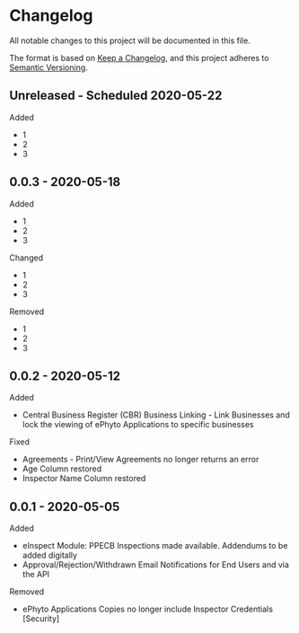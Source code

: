 # Changelog
All notable changes to this project will be documented in this file.

The format is based on [Keep a Changelog](https://keepachangelog.com/en/1.0.0/),
and this project adheres to [Semantic Versioning](https://semver.org/spec/v2.0.0.html).

## Unreleased - Scheduled 2020-05-22

Added
- 1
- 2
- 3

## 0.0.3 - 2020-05-18

Added
- 1
- 2
- 3

Changed
- 1
- 2
- 3

Removed
- 1
- 2
- 3

## 0.0.2 - 2020-05-12
Added
- Central Business Register (CBR) Business Linking - Link Businesses and lock the viewing of ePhyto Applications to specific businesses

Fixed
- Agreements - Print/View Agreements no longer returns an error
- Age Column restored
- Inspector Name Column restored

## 0.0.1 - 2020-05-05
Added
- eInspect Module: PPECB Inspections made available. Addendums to be added digitally
- Approval/Rejection/Withdrawn Email Notifications for End Users and via the API

Removed
- ePhyto Applications Copies no longer include Inspector Credentials [Security]
